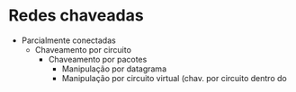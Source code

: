 # Redes chaveadas
- Parcialmente conectadas
	- Chaveamento por circuito
		- Chaveamento por pacotes
			- Manipulação por datagrama
			- Manipulação por circuito virtual (chav. por circuito dentro do
<!--stackedit_data:
eyJoaXN0b3J5IjpbMTE2ODM2MzcyMV19
-->
